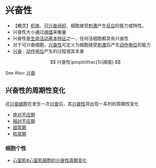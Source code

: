 # 兴奋性

- 【概念】[机体](机体.md)、[可兴奋组织](可兴奋组织.md)、细胞接受[刺激](刺激.md)产生[反应](反应.md)的能力或特性。
- 兴奋性大小通过[阈值](阈值.md)来衡量
- 兴奋性是[生命活动基本特征](生命活动基本特征.md)之一，任何活细胞都具有兴奋性
- 对于可兴奋细胞，[兴奋性](兴奋性.md)可定义为细胞接受[刺激](刺激.md)后产生[动作电位](动作电位.md)的能力
- [兴奋](兴奋.md)：[动作电位](动作电位.md)产生的过程或其本身

$$
兴奋性\propto\frac{1}{阈值}
$$

See Also: [兴奋](兴奋.md)

## 兴奋性的周期性变化

[可兴奋细胞](可兴奋细胞.md)在发生一次[兴奋](兴奋.md)后，其[兴奋性](兴奋性.md)将出现一系列的周期性变化
- [绝对不应期](绝对不应期.md)
- [相对不应期](相对不应期.md)
- [超常期](超常期.md)
- [低常期](低常期.md)

### 细胞个性

- [心室肌#心室肌细胞的兴奋性周期变化](心室肌.md#心室肌细胞的兴奋性周期变化)
